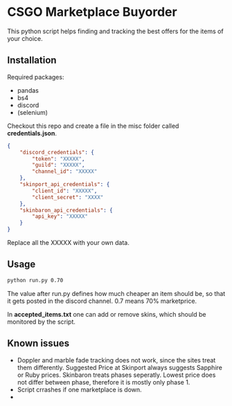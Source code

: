 # CSGO Marketplace Buyorder

This python script helps finding and tracking the best offers for the items of your choice.

## Installation

Required packages:
- pandas
- bs4
- discord
- (selenium)

Checkout this repo and create a file in the misc folder called **credentials.json**.

```json
{
    "discord_credentials": {
        "token": "XXXXX",
        "guild": "XXXXX",
        "channel_id": "XXXXX"
    },
    "skinport_api_credentials": {
        "client_id": "XXXXX",
        "client_secret": "XXXX"
    },
    "skinbaron_api_credentials": {
        "api_key": "XXXXX"
    }
}
```

Replace all the XXXXX with your own data.

## Usage

```bash
python run.py 0.70
```

The value after run.py defines how much cheaper an item should be, so that it gets posted in the discord channel. 0.7 means 70% marketprice.

In **accepted_items.txt** one can add or remove skins, which should be monitored by the script. 

## Known issues

- Doppler and marble fade tracking does not work, since the sites treat them differently. Suggested Price at Skinport always suggests Sapphire or Ruby prices. Skinbaron treats phases seperatly. Lowest price does not differ between phase, therefore it is mostly only phase 1.
- Script crrashes if one marketplace is down.
- 